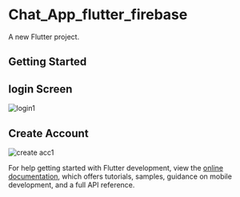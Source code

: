# Chat_App_flutter_firebase

A new Flutter project.

## Getting Started

## login Screen
![login1](https://user-images.githubusercontent.com/55029779/234533853-bbf20fda-954f-4e0a-a14e-a2844fa13bf6.jpeg)

## Create Account
![create acc1](https://user-images.githubusercontent.com/55029779/234534090-00ee6f8b-13d8-4d1b-a5b9-591aa2856c63.jpeg)

For help getting started with Flutter development, view the
[online documentation](https://docs.flutter.dev/), which offers tutorials,
samples, guidance on mobile development, and a full API reference.
